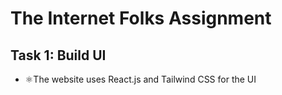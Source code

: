 # The Internet Folks Assignment
## Task 1: Build UI

- ⚛️The website uses React.js and Tailwind CSS for the UI
